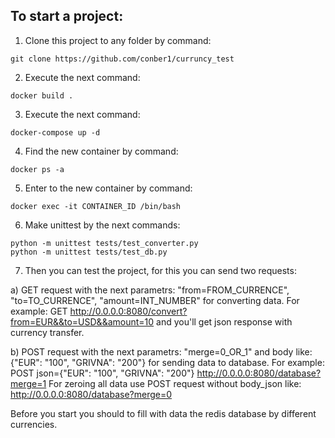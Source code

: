 ## To start a project:

1) Clone this project to any folder by command:
```
git clone https://github.com/conber1/curruncy_test
```

2) Execute the next command:
```
docker build .
```

3) Execute the next command:
```
docker-compose up -d 
```

4) Find the new container by command:
```
docker ps -a
```

5) Enter to the new container by command:
```
docker exec -it CONTAINER_ID /bin/bash
```

6) Make unittest by the next commands:
```
python -m unittest tests/test_converter.py
python -m unittest tests/test_db.py
```
  
 7) Then you can test the project, for this you can send two requests:
 
  a) GET request with the next parametrs: "from=FROM_CURRENCE", "to=TO_CURRENCE", "amount=INT_NUMBER" for converting data.
    For example: GET http://0.0.0.0:8080/convert?from=EUR&&to=USD&&amount=10 and you'll get json response with currency transfer.
    
  b) POST request with the next parametrs: "merge=0_OR_1" and body like: {"EUR": "100", "GRIVNA": "200"} for sending data to database.
    For example: POST json={"EUR": "100", "GRIVNA": "200"}  http://0.0.0.0:8080/database?merge=1
    For zeroing all data use POST request without body_json like: http://0.0.0.0:8080/database?merge=0
    
 Before you start you should to fill with data the redis database by different currencies.
    
